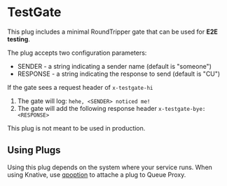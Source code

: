 # TestGate

This plug includes a minimal RoundTripper gate that can be used for **E2E testing**.

The plug accepts two configuration parameters:

* SENDER - a string indicating a sender name (default is "someone")
* RESPONSE - a string indicating the response to send (default is "CU")

If the gate sees a request header of `x-testgate-hi`

1. The gate will log: `hehe, <SENDER> noticed me!`
2. The gate will add the following response header `x-testgate-bye: <RESPONSE>`

This plug is not meant to be used in production.

## Using Plugs

Using this plug depends on the system where your service runs. When using Knative, use [qpoption](../qpoption) to attache a plug to Queue Proxy.
